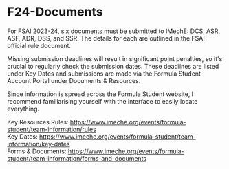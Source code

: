 # F24-Documents
For FSAI 2023-24, six documents must be submitted to IMechE: DCS, ASR, ASF, ADR, DSS, and SSR. The details for each are outlined in the FSAI official rule document.

Missing submission deadlines will result in significant point penalties, so it's crucial to regularly check the submission dates. These deadlines are listed under Key Dates and submissions are made via the Formula Student Account Portal under Documents & Resources.

Since information is spread across the Formula Student website, I recommend familiarising yourself with the interface to easily locate everything.

Key Resources
Rules: https://www.imeche.org/events/formula-student/team-information/rules \
Key Dates: https://www.imeche.org/events/formula-student/team-information/key-dates \
Forms & Documents: https://www.imeche.org/events/formula-student/team-information/forms-and-documents
